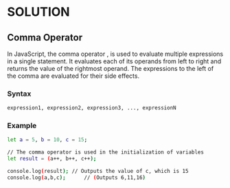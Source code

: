 # SOLUTION

## Comma Operator
In JavaScript, the comma operator , is used to evaluate multiple expressions in a single statement. It evaluates each of its operands from left to right and returns the value of the rightmost operand. The expressions to the left of the comma are evaluated for their side effects.

### Syntax
```bash
expression1, expression2, expression3, ..., expressionN
```

### Example
```bash
let a = 5, b = 10, c = 15;

// The comma operator is used in the initialization of variables
let result = (a++, b++, c++);

console.log(result); // Outputs the value of c, which is 15
console.log(a,b,c);      // (Outputs 6,11,16)
```